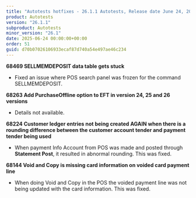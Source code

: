 ```yaml
---
title: "Autotests hotfixes - 26.1.1 Autotests, Release date June 24, 2025 - Hotfixes"
product: Autotests
version: "26.1.1"
subproduct: Autotests
minor_version: "26.1"
date: 2025-06-24 00:00:00+00:00
order: 51
guid: d70b07026106933ecaf87d740a54e497ae46c234
---
```


<strong>68469 SELLMEMDEPOSIT data table gets stuck</strong>
<ul><li>Fixed an issue where POS search panel was frozen for the command SELLMEMDEPOSIT.</li></ul>
<strong>68263 Add PurchaseOffline option to EFT in version 24, 25 and 26 versions</strong>
<ul><li>Details not available.</li></ul>
<strong>68224 Customer ledger entries not being created AGAIN when there is a rounding difference between the customer account tender and payment tender being used</strong>
<ul><li>When payment Info Account from POS was made and posted through <b>Statement Post</b>, it resulted in abnormal rounding. This was fixed.</li></ul>
<strong>68144 Void and Copy is missing card information on voided card payment line</strong>
<ul><li>When doing Void and Copy in the POS the voided payment line was not being updated with the card information. This was fixed.</li></ul>

